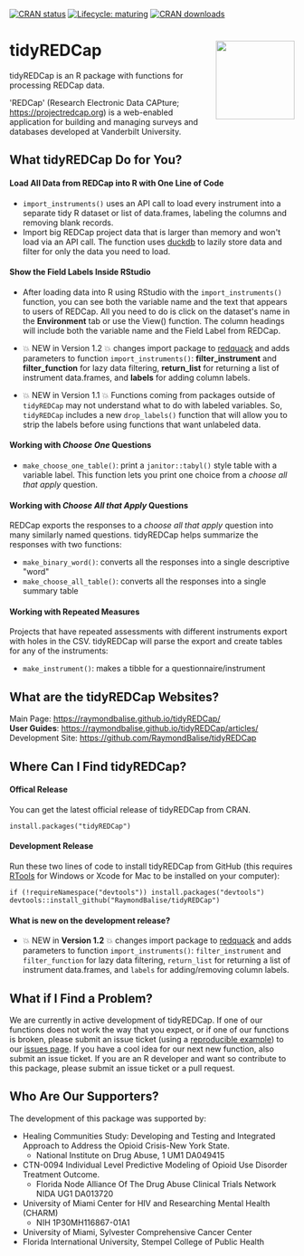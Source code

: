   <!-- badges: start -->
  [![CRAN status](https://www.r-pkg.org/badges/version/tidyREDCap)](https://CRAN.R-project.org/package=tidyREDCap)
  [![Lifecycle: maturing](https://lifecycle.r-lib.org/articles/figures/lifecycle-stable.svg)](https://lifecycle.r-lib.org/articles/stages.html#stable)
  [![CRAN downloads](https://cranlogs.r-pkg.org/badges/tidyREDCap)](https://www.r-pkg.org/pkg/tidyREDCap)
  <!-- badges: end -->

 <!-- [![Travis build status](https://travis-ci.org/RaymondBalise/tidyREDCap.svg?branch=master)](https://travis-ci.org/RaymondBalise/tidyREDCap) -->
 

# tidyREDCap <a href='https://raymondbalise.github.io/tidyREDCap/'><img src='man/figures/logo.png' align="right" width="139" /></a>

tidyREDCap is an R package with functions for processing REDCap data. 

'REDCap' (Research Electronic Data CAPture; <https://projectredcap.org>) is a web-enabled application for building and managing surveys and databases developed at Vanderbilt University.

## What tidyREDCap Do for You?

#### Load All Data from REDCap into R with One Line of Code

* `import_instruments()` uses an API call to load every instrument into a separate tidy R dataset or list of data.frames, labeling the columns and removing blank records. 
*  Import big REDCap project data that is larger than memory and won't load via an API call. The function uses [duckdb](https://duckdb.org) to lazily store data and filter for only the data you need to load.

#### Show the Field Labels Inside RStudio

* After loading data into R using RStudio with the `import_instruments()` function, you can see both the variable name and the text that appears to users of REDCap.  All you need to do is click on the dataset's name in the **Environment** tab or use the View() function. The column headings will include both the variable name and the Field Label from REDCap. 

* 💥 NEW in Version 1.2 💥 changes import package to [redquack](https://github.com/dylanpieper/redquack/tree/main/R) and adds parameters to function `import_instruments()`: **filter_instrument** and **filter_function** for lazy data filtering, **return_list** for returning a list of instrument data.frames, and **labels** for adding column labels.
* 💥 NEW in Version 1.1 💥  Functions coming from packages outside of `tidyREDCap` may not understand what to do with labeled variables.  So, `tidyREDCap` includes a new `drop_labels()` function that will allow you to strip the labels before using functions that want unlabeled data.

#### Working with <i>Choose One</i> Questions

* `make_choose_one_table()`: print a `janitor::tabyl()` style table with a variable label.  This function lets you print one choice from a <i>choose all that apply</i> question. 

#### Working with <i>Choose All that Apply</i> Questions

REDCap exports the responses to a <i>choose all that apply</i> question into many similarly named questions.  tidyREDCap helps summarize the responses with two functions:

* `make_binary_word()`: converts all the responses into a single descriptive "word"
* `make_choose_all_table()`: converts all the responses into a single summary table

#### Working with Repeated Measures

Projects that have repeated assessments with different instruments export with holes in the CSV.  tidyREDCap will parse the export and create tables for any of the instruments:

* `make_instrument()`: makes a tibble for a questionnaire/instrument

## What are the tidyREDCap Websites?
Main Page: https://raymondbalise.github.io/tidyREDCap/   
**User Guides**: https://raymondbalise.github.io/tidyREDCap/articles/  
Development Site: https://github.com/RaymondBalise/tidyREDCap

## Where Can I Find tidyREDCap?

#### Offical Release
You can get the latest official release of tidyREDCap from CRAN.
```
install.packages("tidyREDCap")
```

#### Development Release
Run these two lines of code to install tidyREDCap from GitHub (this requires [RTools](https://cran.r-project.org/bin/windows/Rtools/) for Windows or Xcode for Mac to be installed on your computer):

```
if (!requireNamespace("devtools")) install.packages("devtools")
devtools::install_github("RaymondBalise/tidyREDCap")
```

#### What is new on the development release?

* 💥 NEW in **Version 1.2** 💥 changes import package to [redquack](https://github.com/dylanpieper/redquack/tree/main/R) and adds parameters to function `import_instruments()`: `filter_instrument` and `filter_function` for lazy data filtering, `return_list` for returning a list of instrument data.frames, and `labels` for adding/removing column labels.

## What if I Find a Problem?
We are currently in active development of tidyREDCap. If one of our functions does not work the way that you expect, or if one of our functions is broken, please submit an issue ticket (using a [reproducible example](https://reprex.tidyverse.org/articles/reprex-dos-and-donts.html)) to our [issues page](https://github.com/RaymondBalise/tidyREDCap/issues). If you have a cool idea for our next new function, also submit an issue ticket. If you are an R developer and want so contribute to this package, please submit an issue ticket or a pull request.

## Who Are Our Supporters?
The development of this package was supported by:

* Healing Communities Study: Developing and Testing and Integrated Approach to Address the Opioid Crisis-New York State. 
    * National Institute on Drug Abuse, 1 UM1 DA049415
* CTN-0094 Individual Level Predictive Modeling of Opioid Use Disorder Treatment Outcome.  
    * Florida Node Alliance Of The Drug Abuse Clinical Trials Network  NIDA UG1 DA013720
* University of Miami Center for HIV and Researching Mental Health (CHARM)
    * NIH	1P30MH116867-01A1
* University of Miami, Sylvester Comprehensive Cancer Center
* Florida International University, Stempel College of Public Health

